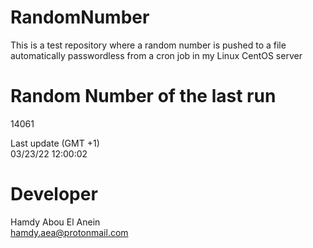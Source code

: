 # RandomNumber    
This is a test repository where a random number is pushed to a file automatically passwordless from a cron job in my Linux CentOS server    
# Random Number of the last run   
14061
      
Last update (GMT +1)    
03/23/22 12:00:02
# Developer    
Hamdy Abou El Anein   
hamdy.aea@protonmail.com
